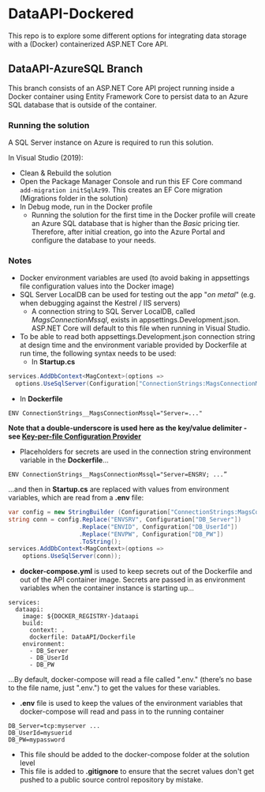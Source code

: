# DataAPI-Dockered

This repo is to explore some different options for integrating data storage with a (Docker) containerized ASP.NET Core API.

## DataAPI-AzureSQL Branch
This branch consists of an ASP.NET Core API project running inside a Docker container using Entity Framework Core to persist data to an Azure SQL database that is outside of the container.

### Running the solution
A SQL Server instance on Azure is required to run this solution.

In Visual Studio (2019):
- Clean & Rebuild the solution
- Open the Package Manager Console and run this EF Core command `add-migration initSqlAz99`. This creates an EF Core migration (Migrations folder in the solution)
- In Debug mode, run in the Docker profile
  - Running the solution for the first time in the Docker profile will create an Azure SQL database that is higher than the *Basic* pricing tier. Therefore, after initial creation, go into the Azure Portal and configure the database to your needs.

### Notes
- Docker environment variables are used (to avoid baking in appsettings file configuration values into the Docker image)
- SQL Server LocalDB can be used for testing out the app "*on metal*" (e.g. when debugging against the Kestrel / IIS servers)
  - A connection string to SQL Server LocalDB, called *MagsConnectionMssql*, exists in appsettings.Development.json. ASP.NET Core will default to this file when running in Visual Studio.
- To be able to read both appsettings.Development.json connection string at design time and the environment variable provided by Dockerfile at run time, the following syntax needs to be used:
  - In **Startup.cs**
```csharp
services.AddDbContext<MagContext>(options => 
  options.UseSqlServer(Configuration["ConnectionStrings:MagsConnectionMssql"]));
```
  - In **Dockerfile**
```
ENV ConnectionStrings__MagsConnectionMssql="Server=..."
```
**Note that a double-underscore is used here as the key/value delimiter - see [Key-per-file Configuration Provider](https://docs.microsoft.com/en-us/aspnet/core/fundamentals/configuration/?tabs=basicconfiguration&view=aspnetcore-2.2#key-per-file-configuration-provider)**
- Placeholders for secrets are used in the connection string environment variable in the **Dockerfile**...
```
ENV ConnectionStrings__MagsConnectionMssql="Server=ENSRV; ...”
```
...and then in **Startup.cs** are replaced with values from environment variables, which are read from a **.env** file:
```csharp
var config = new StringBuilder (Configuration["ConnectionStrings:MagsConnectionMssql"]);
string conn = config.Replace("ENVSRV", Configuration["DB_Server"])
                    .Replace("ENVID", Configuration["DB_UserId"])
                    .Replace("ENVPW", Configuration["DB_PW"])
                    .ToString();
services.AddDbContext<MagContext>(options =>
    options.UseSqlServer(conn));
```
- **docker-compose.yml** is used to keep secrets out of the Dockerfile and out of the API container image. Secrets are passed in as environment variables when the container instance is starting up...
```
services:
  dataapi:
    image: ${DOCKER_REGISTRY-}dataapi
    build:
      context: .
      dockerfile: DataAPI/Dockerfile
    environment:
      - DB_Server
      - DB_UserId
      - DB_PW
```
...By default, docker-compose will read a file called ".env." (there’s no base to the file name, just ".env.") to get the values for these variables.
- **.env** file is used to keep the values of the environment variables that docker-compose will read and pass in to the running container
```
DB_Server=tcp:myserver ...
DB_UserId=mysuerid
DB_PW=mypassword
```
  - This file should be added to the docker-compose folder at the solution level
  - This file is added to **.gitignore** to ensure that the secret values don't get pushed to a public source control repository by mistake.